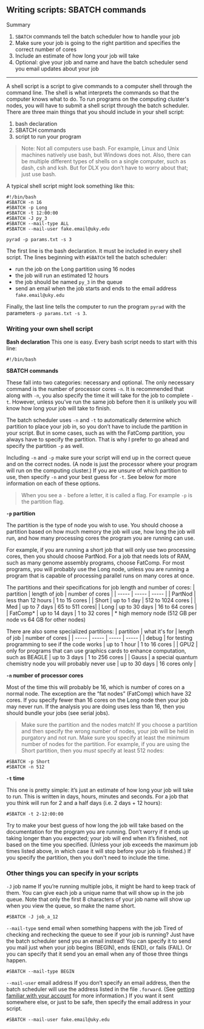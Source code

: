 ## Writing scripts: SBATCH commands

Summary

1. `SBATCH` commands tell the batch scheduler how to handle your job
2. Make sure your job is going to the right partition and specifies the correct number of cores
3. Include an estimate of how long your job will take
4. Optional: give your job and name and have the batch scheduler send you email updates about your job

----

A shell script is a script to give commands to a computer shell through the command line. The shell is what interprets the commands so that the computer knows what to do. To run programs on the computing cluster's nodes, you will have to submit a shell script through the batch scheduler. There are three main things that you should include in your shell script:
1. bash declaration
2. SBATCH commands
3. script to run your program

> Note: Not all computers use bash. For example, Linux and Unix machines natively use bash, but Windows does not. Also, there can be multiple different types of shells on a single computer, such as dash, csh and ksh. But for DLX you don’t have to worry about that; just use bash.

A typical shell script might look something like this:
```
#!/bin/bash
#SBATCH -n 16
#SBATCH -p Long
#SBATCH -t 12:00:00
#SBATCH -J py_3
#SBATCH --mail-type ALL
#SBATCH --mail-user fake.email@uky.edu
	
pyrad -p params.txt -s 3
```

The first line is the bash declaration. It must be included in every shell script. The lines beginning with `#SBATCH` tell the batch scheduler:
- run the job on the Long partition using 16 nodes 
- the job will run an estimated 12 hours 
- the job should be named `py_3` in the queue 
- send an email when the job starts and ends to the email address `fake.email@uky.edu` 

Finally, the last line tells the computer to run the program `pyrad` with the parameters `-p params.txt -s 3`.

### Writing your own shell script

**Bash declaration**
This one is easy. Every bash script needs to start with this line:
```
#!/bin/bash
```

**SBATCH commands**

These fall into two categories: necessary and optional. The only necessary command is the number of processor cores `-n`. It is recommended that along with `-n`, you also specify the time it will take for the job to complete `-t`. However, unless you’ve run the same job before then it is unlikely you will know how long your job will take to finish. 

The batch scheduler uses `-n` and `-t` to automatically determine which partition to place your job in, so you don’t have to include the partition in your script. But in some cases, such as with the FatComp partition, you always have to specify the partition. That is why I prefer to go ahead and specify the partition `-p` as well. 

Including `-n` and `-p` make sure your script will end up in the correct queue and on the correct nodes. (A node is just the processor where your program will run on the computing cluster.) If you are unsure of which partition to use, then specify `-n` and your best guess for `-t`. See below for more information on each of these options.

> When you see a `-` before a letter, it is called a flag. For example `-p` is the partition flag.

**`-p` partition**

The partition is the type of node you wish to use. You should choose a partition based on how much memory the job will use, how long the job will run, and how many processing cores the program you are running can use. 

For example, if you are running a short job that will only use two processing cores, then you should choose PartNod. For a job that needs lots of RAM, such as many genome assembly programs, choose FatComp. For most programs, you will probably use the Long node, unless you are running a program that is capable of processing parallel runs on many cores at once.

The partitions and their specifications for job length and number of cores:
| partition | length of job | number of cores |
| ----- | ----- | ----- |
| PartNod | less than 12 hours | 1 to 15 cores |
| Short | up to 1 day | 512 to 1024 cores | 
| Med | up to 7 days | 65 to 511 cores|
| Long | up to 30 days | 16 to 64 cores |
| FatComp\* | up to 14 days | 1 to 32 cores |
\* high memory node (512 GB per node vs 64 GB for other nodes)

There are also some specialized partitions:
| partition | what it's for | length of job | number of cores |
| ----- | ----- | ----- | ----- |
| debug | for testing programming to see if the code works | up to 1 hour | 1 to 16 cores |
| GPU2 | only for programs that can use graphics cards to enhance computation, such as BEAGLE | up to 3 days | 1 to 256 cores |
| Gauss | a special quantum chemistry node you will probably never use | up to 30 days | 16 cores only |

**`-n` number of processor cores**

Most of the time this will probably be 16, which is number of cores on a normal node. The exception are the “fat nodes” (FatComp) which have 32 cores. If you specify fewer than 16 cores on the Long node then your job may never run. If the analysis you are doing uses less than 16, then you should bundle your jobs (see serial jobs).

> Make sure the partition and the nodes match! If you choose a partition and then specify the wrong number of nodes, your job will be held in purgatory and not run. Make sure you specify at least the minimum number of nodes for the partition. For example, if you are using the Short partition, then you *must* specify at least 512 nodes:
```
#SBATCH -p Short
#SBATCH -n 512
```

**`-t` time**

This one is pretty simple: it’s just an estimate of how long your job will take to run. This is written in days, hours, minutes and seconds. For a job that you think will run for 2 and a half days (i.e. 2 days + 12 hours):
```
#SBATCH -t 2-12:00:00
```

Try to make your best guess of how long the job will take based on the documentation for the program you are running. Don’t worry if it ends up taking longer than you expected; your job will end when it’s finished, not based on the time you specified. (Unless your job exceeds the maximum job times listed above, in which case it will stop before your job is finished.) If you specify the partition, then you don't need to include the time.
  
### Other things you can specify in your scripts

`-J` job name
If you’re running multiple jobs, it might be hard to keep track of them. You can give each job a unique name that will show up in the job queue. Note that only the first 8 characters of your job name will show up when you view the queue, so make the name short.
```
#SBATCH -J job_a_12
```

`--mail-type` send email when something happens with the job
Tired of checking and rechecking the queue to see if your job is running? Just have the batch scheduler send you an email instead! You can specify it to send you mail just when your job begins (BEGIN), ends (END), or fails (FAIL). Or you can specify that it send you an email when any of those three things happen.
```
#SBATCH --mail-type BEGIN
```

`--mail-user` email address
If you don’t specify an email address, then the batch scheduler will use the address listed in the file `.forward`. (See [getting familiar with your account](#) for more information.) If you want it sent somewhere else, or just to be safe, then specify the email address in your script.
```
#SBATCH --mail-user fake.email@uky.edu
```
